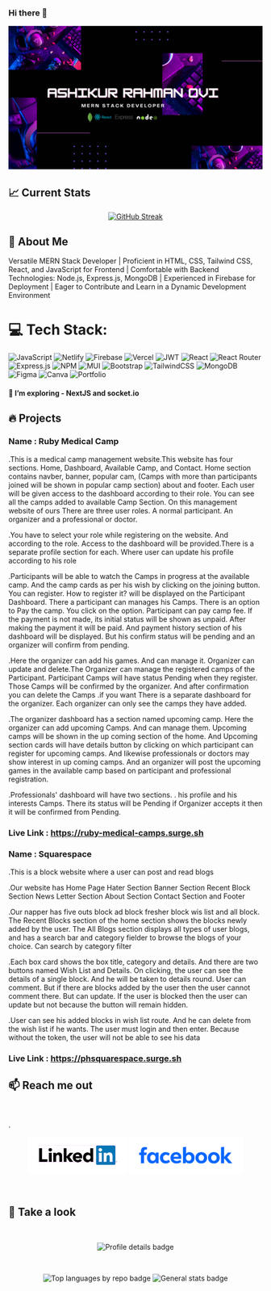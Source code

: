 ### Hi there 👋

![The San Juan Mountains are beautiful!](banner-1.png "San Juan Mountains")

## :chart_with_upwards_trend: Current Stats

<div align="center">

[![GitHub Streak](https://github-readme-streak-stats.herokuapp.com?user=ashikurbd71&theme=tokyonight)](https://git.io/streak-stats)

</div>

##  💫 About Me 

 Versatile MERN Stack Developer | Proficient in HTML, CSS, Tailwind CSS,
React, and JavaScript for Frontend | Comfortable with Backend Technologies:
Node.js, Express.js, MongoDB | Experienced in Firebase for Deployment |
 Eager to Contribute and Learn in a Dynamic Development Environment


 # 💻 Tech Stack:

 ![JavaScript](https://img.shields.io/badge/javascript-%23323330.svg?style=flat-square&logo=javascript&logoColor=%23F7DF1E)  ![Netlify](https://img.shields.io/badge/netlify-%23000000.svg?style=flat-square&logo=netlify&logoColor=#00C7B7) ![Firebase](https://img.shields.io/badge/firebase-%23039BE5.svg?style=flat-square&logo=firebase) ![Vercel](https://img.shields.io/badge/vercel-%23000000.svg?style=flat-square&logo=vercel&logoColor=white) ![JWT](https://img.shields.io/badge/JWT-black?style=flat-square&logo=JSON%20web%20tokens)  ![React](https://img.shields.io/badge/react-%2320232a.svg?style=flat-square&logo=react&logoColor=%2361DAFB) ![React Router](https://img.shields.io/badge/React_Router-CA4245?style=flat-square&logo=react-router&logoColor=white) ![Express.js](https://img.shields.io/badge/express.js-%23404d59.svg?style=flat-square&logo=express&logoColor=%2361DAFB) ![NPM](https://img.shields.io/badge/NPM-%23000000.svg?style=flat-square&logo=npm&logoColor=white) ![MUI](https://img.shields.io/badge/MUI-%230081CB.svg?style=flat-square&logo=material-ui&logoColor=white) ![Bootstrap](https://img.shields.io/badge/bootstrap-%23563D7C.svg?style=flat-square&logo=bootstrap&logoColor=white) ![TailwindCSS](https://img.shields.io/badge/tailwindcss-%2338B2AC.svg?style=flat-square&logo=tailwind-css&logoColor=white) ![MongoDB](https://img.shields.io/badge/MongoDB-%234ea94b.svg?style=flat-square&logo=mongodb&logoColor=white)  ![Figma](https://img.shields.io/badge/figma-%23F24E1E.svg?style=flat-square&logo=figma&logoColor=white) ![Canva](https://img.shields.io/badge/Canva-%2300C4CC.svg?style=flat-square&logo=Canva&logoColor=white)  ![Portfolio](https://img.shields.io/badge/Portfolio-%23000000.svg?style=flat-square&logo=firefox&logoColor=#FF7139) 


 #### 🌱 I’m exploring - NextJS and socket.io


 ##  🔥 Projects

 ### Name : Ruby Medical Camp

 .This is a medical camp management website.This website has four sections. Home, Dashboard, Available Camp, and Contact. Home section contains navber, banner, popular cam, (Camps with more than participants joined will be shown in popular camp section) about and footer. Each user will be given access to the dashboard according to their role. You can see all the camps added to available Camp Section. On this management website of ours There are three user roles. A normal participant. An organizer and a professional or doctor.

.You have to select your role while registering on the website. And according to the role. Access to the dashboard will be provided.There is a separate profile section for each. Where user can update his profile according to his role

.Participants will be able to watch the Camps in progress at the available camp. And the camp cards as per his wish by clicking on the joining button. You can register. How to register it? will be displayed on the Participant Dashboard. There a participant can manages his Camps. There is an option to Pay the camp. You click on the option. Participant can pay camp fee. If the payment is not made, its initial status will be shown as unpaid. After making the payment it will be paid. And payment history section of his dashboard will be displayed. But his confirm status will be pending and an organizer will confirm from pending.

.Here the organizer can add his games. And can manage it. Organizer can update and delete.The Organizer can manage the registered camps of the Participant. Participant Camps will have status Pending when they register. Those Camps will be confirmed by the organizer. And after confirmation you can delete the Camps .if you want There is a separate dashboard for the organizer. Each organizer can only see the camps they have added.

.The organizer dashboard has a section named upcoming camp. Here the organizer can add upcoming Camps. And can manage them. Upcoming camps will be shown in the up coming section of the home. And Upcoming section cards will have details button by clicking on which participant can register for upcoming camps. And likewise professionals or doctors may show interest in up coming camps. And an organizer will post the upcoming games in the available camp based on participant and professional registration.

.Professionals' dashboard will have two sections. . his profile and his interests Camps. There its status will be Pending if Organizer accepts it then it will be confirmed from Pending.

### Live Link : https://ruby-medical-camps.surge.sh


 ### Name : Squarespace

 .This is a block website where a user can post and read blogs

.Our website has Home Page Hater Section Banner Section Recent Block Section News Letter Section About Section Contact Section and Footer

.Our napper has five outs block ad block fresher block wis list and all block. The Recent Blocks section of the home section shows the blocks newly added by the user. The All Blogs section displays all types of user blogs, and has a search bar and category fielder to browse the blogs of your choice. Can search by category filter

.Each box card shows the box title, category and details. And there are two buttons named Wish List and Details. On clicking, the user can see the details of a single block. And he will be taken to details round. User can comment. But if there are blocks added by the user then the user cannot comment there. But can update. If the user is blocked then the user can update but not because the button will remain hidden.

.User can see his added blocks in wish list route. And he can delete from the wish list if he wants. The user must login and then enter. Because without the token, the user will not be able to see his data

### Live Link : https://phsquarespace.surge.sh

## :mailbox: Reach me out

  <br />

.<div align="center">
[<img height="75" src="download.png">](https://www.linkedin.com/in/ashikur-rahman-ovi-972ab4261/)
[<img height="75" src="photo.svg">](https://www.facebook.com/mdovi.7398)
</div>

<br />

## :eyes: Take a look
<br />
<p align="center">
  <img src="http://github-profile-summary-cards.vercel.app/api/cards/profile-details?username=ashikurbd71&theme=tokyonight" alt="Profile details badge"/>
</p>
<br>

<p align="center">
  <img src="http://github-profile-summary-cards.vercel.app/api/cards/repos-per-language?username=ashikurbd71&theme=tokyonight" alt="Top languages by repo badge"/>
  <img src="http://github-profile-summary-cards.vercel.app/api/cards/stats?username=ashikurbd71&theme=tokyonight" alt="General stats badge"/>
</p>

<br>

